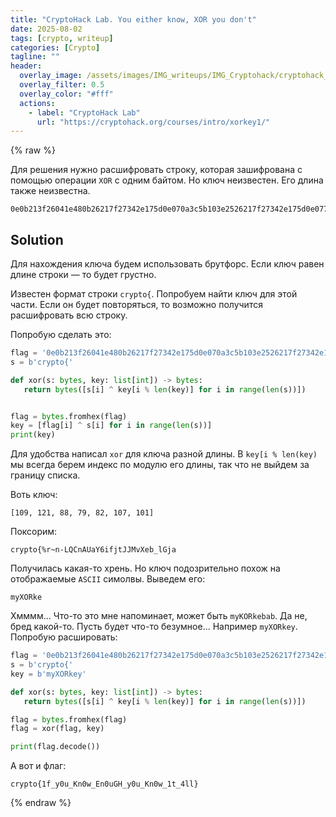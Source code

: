 ```yaml
---
title: "CryptoHack Lab. You either know, XOR you don't"
date: 2025-08-02
tags: [crypto, writeup]  
categories: [Crypto]
tagline: ""
header:
  overlay_image: /assets/images/IMG_writeups/IMG_Cryptohack/cryptohack_logo.webp
  overlay_filter: 0.5 
  overlay_color: "#fff"
  actions:
    - label: "СryptoHack Lab"
      url: "https://cryptohack.org/courses/intro/xorkey1/"
---
```

{% raw %}

Для решения нужно расшифровать строку, которая зашифрована с помощью операции `XOR` с одним байтом. Но ключ неизвестен. Его длина также неизвестна.

```
0e0b213f26041e480b26217f27342e175d0e070a3c5b103e2526217f27342e175d0e077e263451150104
```

## Solution

Для нахождения ключа будем использовать брутфорс. Если ключ равен длине строки — то будет грустно.

Известен формат строки `crypto{`. Попробуем найти ключ для этой части. Если он будет повторяться, то возможно получится расшифровать всю строку.

Попробую сделать это:

```python
flag = '0e0b213f26041e480b26217f27342e175d0e070a3c5b103e2526217f27342e175d0e077e263451150104'
s = b'crypto{'

def xor(s: bytes, key: list[int]) -> bytes:
   return bytes([s[i] ^ key[i % len(key)] for i in range(len(s))])


flag = bytes.fromhex(flag)
key = [flag[i] ^ s[i] for i in range(len(s))]
print(key)
```

Для удобства написал `xor` для ключа разной длины. В `key[i % len(key)` мы всегда берем индекс по модулю его длины, так что не выйдем за границу списка.

Воть ключ:

```
[109, 121, 88, 79, 82, 107, 101]
```

Поксорим:

```
crypto{%r~n-LQCnAUaY6ifjtJJMvXeb_lGja
```

Получилась какая-то хрень. Но ключ подозрительно похож на отображаемые `ASCII` симолвы. Выведем его:

```
myXORke
```

Хмммм... Что-то это мне напоминает, может быть `myKORkebab`. Да не, бред какой-то. Пусть будет что-то безумное... Например `myXORkey`. Попробую расшировать:

```python
flag = '0e0b213f26041e480b26217f27342e175d0e070a3c5b103e2526217f27342e175d0e077e263451150104'
s = b'crypto{'
key = b'myXORkey'

def xor(s: bytes, key: list[int]) -> bytes:
   return bytes([s[i] ^ key[i % len(key)] for i in range(len(s))])

flag = bytes.fromhex(flag)
flag = xor(flag, key)

print(flag.decode())

```

А вот и флаг:

```
crypto{1f_y0u_Kn0w_En0uGH_y0u_Kn0w_1t_4ll}
```
{% endraw %}
